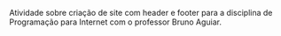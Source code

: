 Atividade sobre criação de site com header e footer para a disciplina de Programação para Internet com o professor Bruno Aguiar.
